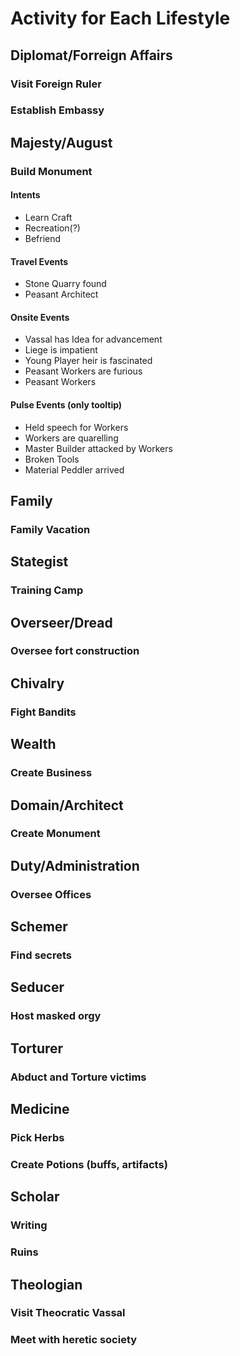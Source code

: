 # Activity for Each Lifestyle

## Diplomat/Forreign Affairs
### Visit Foreign Ruler
### Establish Embassy

## Majesty/August

### Build Monument

#### Intents

- Learn Craft
- Recreation(?)
- Befriend

#### Travel Events
- Stone Quarry found
- Peasant Architect

#### Onsite Events
- Vassal has Idea for advancement
- Liege is impatient
- Young Player heir is fascinated
- Peasant Workers are furious
- Peasant Workers

#### Pulse Events (only tooltip)
- Held speech for Workers
- Workers are quarelling
- Master Builder attacked by Workers
- Broken Tools
- Material Peddler arrived

## Family
### Family Vacation

## Stategist
### Training Camp

## Overseer/Dread
### Oversee fort construction

## Chivalry
### Fight Bandits

## Wealth
### Create Business
## Domain/Architect
### Create Monument
## Duty/Administration
### Oversee Offices

## Schemer
### Find secrets
## Seducer
### Host masked orgy
## Torturer
### Abduct and Torture victims

## Medicine
### Pick Herbs
### Create Potions (buffs, artifacts)

## Scholar
### Writing
### Ruins

## Theologian
### Visit Theocratic Vassal
### Meet with heretic society